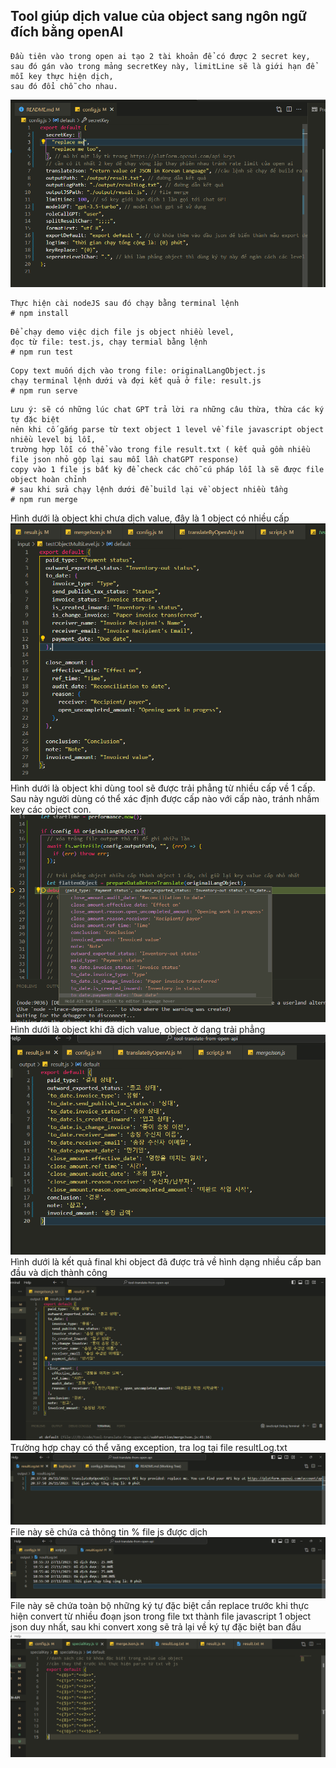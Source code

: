 ## Tool giúp dịch value của object sang ngôn ngữ đích bằng openAI

```
Đầu tiên vào trong open ai tạo 2 tài khoản để có được 2 secret key,
sau đó gán vào trong mảng secretKey này, limitLine sẽ là giới hạn để mỗi key thực hiện dịch,
sau đó đổi chỗ cho nhau.
```

![Ảnh config](images/read-config.png)

```
Thực hiện cài nodeJS sau đó chạy bằng terminal lệnh
# npm install
```

```
Để chạy demo việc dịch file js object nhiều level,
đọc từ file: test.js, chạy termial bằng lệnh
# npm run test
```

```
Copy text muốn dịch vào trong file: originalLangObject.js
chạy terminal lệnh dưới và đợi kết quả ở file: result.js
# npm run serve
```

```
Lưu ý: sẽ có những lúc chat GPT trả lời ra những câu thừa, thừa các ký tự đặc biệt
nên khi cố gắng parse từ text object 1 level về file javascript object nhiều level bị lỗi,
trường hợp lỗi có thể vào trong file result.txt ( kết quả gồm nhiều file json nhỏ gộp lại sau mỗi lần chatGPT response)
copy vào 1 file js bất kỳ để check các chỗ cú pháp lỗi là sẽ được file object hoàn chỉnh
# sau khi sửa chạy lệnh dưới để build lại về object nhiều tầng
# npm run merge
```

Hình dưới là object khi chưa dịch value, đây là 1 object có nhiều cấp
![Ảnh file đầu vào](images/input-test.png)
Hình dưới là object khi dùng tool sẽ được trải phẳng từ nhiều cấp về 1 cấp.
Sau này người dùng có thể xác định được cấp nào với cấp nào, tránh nhầm key các object con.
![Ảnh object được trải phẳng về 1 cấp](<images/multiple-level-object to single-level-object.png>)
Hình dưới là object khi đã dịch value, object ở dạng trải phẳng
![Ảnh file đầu ra dạng thô](images/translated-one-level-object.png)
Hình dưới là kết quả final khi object đã được trả về hình dạng nhiều cấp ban đầu và dịch thành công
![Ảnh file đầu ra dạng hoàn thiện](images/one-level-to-multiple-level-object.png)
Trường hợp chạy có thể văng exception, tra log tại file resultLog.txt
![log file](images/log-file.png)
File này sẽ chứa cả thông tin % file js được dịch
![loading success](images/log-success-percent-file.png)
File này sẽ chứa toàn bộ những ký tự đặc biệt cần replace trước khi thực hiện convert từ nhiều đoạn json trong file txt thành file javascript 1 object json duy nhất, sau khi convert xong sẽ trả lại về ký tự đặc biệt ban đầu
![special-key config](images/special-key-config.png)
